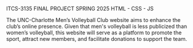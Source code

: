 ITCS-3135 FINAL PROJECT SPRING 2025
HTML - CSS - JS

The UNC-Charlotte Men’s Volleyball Club website aims to enhance the club’s online presence. Given that men's volleyball is less publicized than women’s volleyball, this website will serve as a platform to promote the sport, attract new members, and facilitate donations to support the team.

